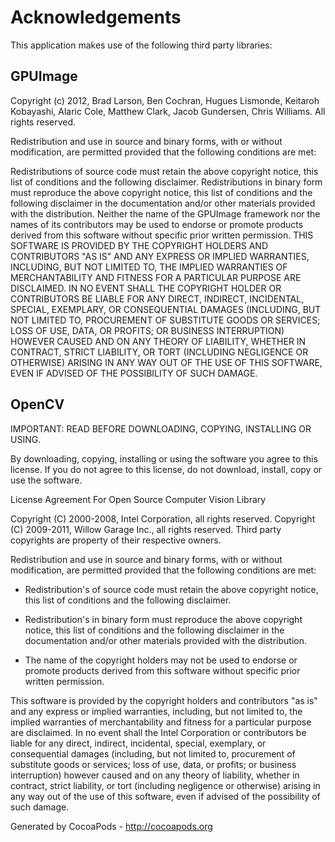 # Acknowledgements
This application makes use of the following third party libraries:

## GPUImage

Copyright (c) 2012, Brad Larson, Ben Cochran, Hugues Lismonde, Keitaroh Kobayashi, Alaric Cole, Matthew Clark, Jacob Gundersen, Chris Williams.
All rights reserved.

Redistribution and use in source and binary forms, with or without modification, are permitted provided that the following conditions are met:

Redistributions of source code must retain the above copyright notice, this list of conditions and the following disclaimer.
Redistributions in binary form must reproduce the above copyright notice, this list of conditions and the following disclaimer in the documentation and/or other materials provided with the distribution.
Neither the name of the GPUImage framework nor the names of its contributors may be used to endorse or promote products derived from this software without specific prior written permission.
THIS SOFTWARE IS PROVIDED BY THE COPYRIGHT HOLDERS AND CONTRIBUTORS "AS IS" AND ANY EXPRESS OR IMPLIED WARRANTIES, INCLUDING, BUT NOT LIMITED TO, THE IMPLIED WARRANTIES OF MERCHANTABILITY AND FITNESS FOR A PARTICULAR PURPOSE ARE DISCLAIMED. IN NO EVENT SHALL THE COPYRIGHT HOLDER OR CONTRIBUTORS BE LIABLE FOR ANY DIRECT, INDIRECT, INCIDENTAL, SPECIAL, EXEMPLARY, OR CONSEQUENTIAL DAMAGES (INCLUDING, BUT NOT LIMITED TO, PROCUREMENT OF SUBSTITUTE GOODS OR SERVICES; LOSS OF USE, DATA, OR PROFITS; OR BUSINESS INTERRUPTION) HOWEVER CAUSED AND ON ANY THEORY OF LIABILITY, WHETHER IN CONTRACT, STRICT LIABILITY, OR TORT (INCLUDING NEGLIGENCE OR OTHERWISE) ARISING IN ANY WAY OUT OF THE USE OF THIS SOFTWARE, EVEN IF ADVISED OF THE POSSIBILITY OF SUCH DAMAGE.


## OpenCV

IMPORTANT: READ BEFORE DOWNLOADING, COPYING, INSTALLING OR USING.

By downloading, copying, installing or using the software you agree to this license.
If you do not agree to this license, do not download, install,
copy or use the software.


License Agreement
For Open Source Computer Vision Library

Copyright (C) 2000-2008, Intel Corporation, all rights reserved.
Copyright (C) 2009-2011, Willow Garage Inc., all rights reserved.
Third party copyrights are property of their respective owners.

Redistribution and use in source and binary forms, with or without modification,
are permitted provided that the following conditions are met:

* Redistribution's of source code must retain the above copyright notice,
this list of conditions and the following disclaimer.

* Redistribution's in binary form must reproduce the above copyright notice,
this list of conditions and the following disclaimer in the documentation
and/or other materials provided with the distribution.

* The name of the copyright holders may not be used to endorse or promote products
derived from this software without specific prior written permission.

This software is provided by the copyright holders and contributors "as is" and
any express or implied warranties, including, but not limited to, the implied
warranties of merchantability and fitness for a particular purpose are disclaimed.
In no event shall the Intel Corporation or contributors be liable for any direct,
indirect, incidental, special, exemplary, or consequential damages
(including, but not limited to, procurement of substitute goods or services;
loss of use, data, or profits; or business interruption) however caused
and on any theory of liability, whether in contract, strict liability,
or tort (including negligence or otherwise) arising in any way out of
the use of this software, even if advised of the possibility of such damage.


Generated by CocoaPods - http://cocoapods.org
